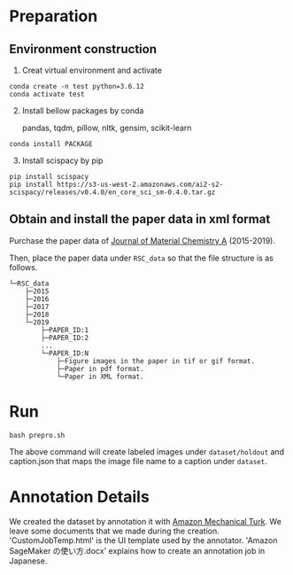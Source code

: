 # Preparation
## Environment construction
1. Creat virtual environment and activate
```
conda create -n test python=3.6.12
conda activate test
```
2. Install bellow packages by conda
    
    pandas, tqdm, pillow, nltk, gensim, scikit-learn
```
conda install PACKAGE
```
3. Install scispacy by pip
```
pip install scispacy
pip install https://s3-us-west-2.amazonaws.com/ai2-s2-scispacy/releases/v0.4.0/en_core_sci_sm-0.4.0.tar.gz
```
## Obtain and install the paper data in xml format
Purchase the paper data of [Journal of Material Chemistry A](https://www.rsc.org/journals-books-databases/about-journals/journal-of-materials-chemistry-a/) (2015-2019).

Then, place the paper data under `RSC_data` so that the file structure is as follows.
```
└─RSC_data
    ├─2015
    ├─2016
    ├─2017
    ├─2018
    └─2019
        ├─PAPER_ID:1
        ├─PAPER_ID:2
        ...
        └─PAPER_ID:N
            ├─Figure images in the paper in tif or gif format.
            ├─Paper in pdf format.
            └─Paper in XML format.
```
# Run
```
bash prepro.sh
```
The above command will create labeled images under `dataset/holdout` and caption.json that maps the image file name to a caption under `dataset`.

# Annotation Details
We created the dataset by annotation it with [Amazon Mechanical Turk](https://docs.aws.amazon.com/AWSMechTurk/latest/AWSMechanicalTurkGettingStartedGuide/SvcIntro.html). We leave some documents that we made during the creation.
'CustomJobTemp.html' is the UI template used by the annotator.
'Amazon SageMaker の使い方.docx' explains how to create an annotation job in Japanese.
